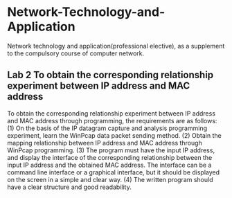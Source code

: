 # Network-Technology-and-Application
Network technology and application(professional elective), as a supplement to the compulsory course of computer network.
## Lab 2 To obtain the corresponding relationship experiment between IP address and MAC address
To obtain the corresponding relationship experiment between IP address and MAC address through programming, the requirements are as follows:
(1) On the basis of the IP datagram capture and analysis programming experiment, learn the WinPcap data packet sending method.
(2) Obtain the mapping relationship between IP address and MAC address through WinPcap programming.
(3) The program must have the input IP address, and display the interface of the corresponding relationship between the input IP address and the obtained MAC address. The interface can be a command line interface or a graphical interface, but it should be displayed on the screen in a simple and clear way.
(4) The written program should have a clear structure and good readability.
